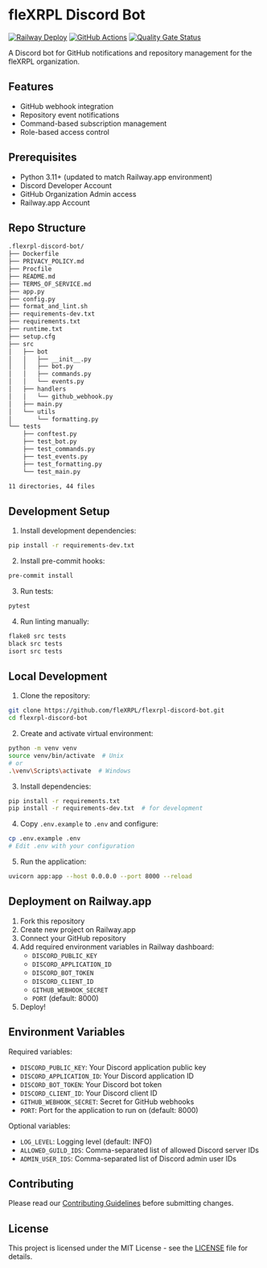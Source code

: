 # fleXRPL Discord Bot

[![Railway Deploy](https://img.shields.io/badge/Railway-Deployed-success)](https://railway.app)
[![GitHub Actions](https://github.com/fleXRPL/flexrpl-discord-bot/actions/workflows/deploy.yml/badge.svg)](https://github.com/fleXRPL/flexrpl-discord-bot/actions)
[![Quality Gate Status](https://sonarcloud.io/api/project_badges/measure?project=fleXRPL_flexrpl-discord-bot&metric=alert_status)](https://sonarcloud.io/summary/new_code?id=fleXRPL_flexrpl-discord-bot)

A Discord bot for GitHub notifications and repository management for the fleXRPL organization.

## Features

- GitHub webhook integration
- Repository event notifications
- Command-based subscription management
- Role-based access control

## Prerequisites

- Python 3.11+ (updated to match Railway.app environment)
- Discord Developer Account
- GitHub Organization Admin access
- Railway.app Account

## Repo Structure

```bash
.flexrpl-discord-bot/
├── Dockerfile
├── PRIVACY_POLICY.md
├── Procfile
├── README.md
├── TERMS_OF_SERVICE.md
├── app.py
├── config.py
├── format_and_lint.sh
├── requirements-dev.txt
├── requirements.txt
├── runtime.txt
├── setup.cfg
├── src
│   ├── bot
│   │   ├── __init__.py
│   │   ├── bot.py
│   │   ├── commands.py
│   │   └── events.py
│   ├── handlers
│   │   └── github_webhook.py
│   ├── main.py
│   └── utils
│       └── formatting.py
└── tests
    ├── conftest.py
    ├── test_bot.py
    ├── test_commands.py
    ├── test_events.py
    ├── test_formatting.py
    └── test_main.py

11 directories, 44 files
```
## Development Setup

1. Install development dependencies:
```bash
pip install -r requirements-dev.txt
```

2. Install pre-commit hooks:
```bash
pre-commit install
```

3. Run tests:
```bash
pytest
```

4. Run linting manually:
```bash
flake8 src tests
black src tests
isort src tests
```

## Local Development

1. Clone the repository:
```bash
git clone https://github.com/fleXRPL/flexrpl-discord-bot.git
cd flexrpl-discord-bot
```

2. Create and activate virtual environment:
```bash
python -m venv venv
source venv/bin/activate  # Unix
# or
.\venv\Scripts\activate  # Windows
```

3. Install dependencies:
```bash
pip install -r requirements.txt
pip install -r requirements-dev.txt  # for development
```

4. Copy `.env.example` to `.env` and configure:
```bash
cp .env.example .env
# Edit .env with your configuration
```

5. Run the application:
```bash
uvicorn app:app --host 0.0.0.0 --port 8000 --reload
```

## Deployment on Railway.app

1. Fork this repository
2. Create new project on Railway.app
3. Connect your GitHub repository
4. Add required environment variables in Railway dashboard:
   - `DISCORD_PUBLIC_KEY`
   - `DISCORD_APPLICATION_ID`
   - `DISCORD_BOT_TOKEN`
   - `DISCORD_CLIENT_ID`
   - `GITHUB_WEBHOOK_SECRET`
   - `PORT` (default: 8000)
5. Deploy!

## Environment Variables

Required variables:
- `DISCORD_PUBLIC_KEY`: Your Discord application public key
- `DISCORD_APPLICATION_ID`: Your Discord application ID
- `DISCORD_BOT_TOKEN`: Your Discord bot token
- `DISCORD_CLIENT_ID`: Your Discord client ID
- `GITHUB_WEBHOOK_SECRET`: Secret for GitHub webhooks
- `PORT`: Port for the application to run on (default: 8000)

Optional variables:
- `LOG_LEVEL`: Logging level (default: INFO)
- `ALLOWED_GUILD_IDS`: Comma-separated list of allowed Discord server IDs
- `ADMIN_USER_IDS`: Comma-separated list of Discord admin user IDs

## Contributing

Please read our [Contributing Guidelines](https://github.com/fleXRPL/fleXRP/blob/main/CONTRIBUTING.md) before submitting changes.

## License

This project is licensed under the MIT License - see the [LICENSE](https://github.com/fleXRPL/fleXRP/blob/main/LICENSE) file for details.
